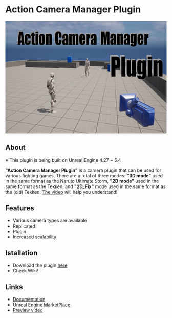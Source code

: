 # Action Camera Manager Plugin

<img src="Image/Cover.png" height="350" title="Cover">

## About

※ This plugin is being built on Unreal Engine 4.27 ~ 5.4

__"Action Camera Manager Plugin"__ is a camera plugin that can be used for various fighting games. There are a total of three modes: __"3D mode"__ used in the same format as the Naruto Ultimate Storm, __"2D mode"__ used in the same format as the Tekken, and __"2D_Fix"__ mode used in the same format as the (old) Tekken. [The video](https://youtu.be/iWDMIVvR27I) will help you understand!


## Features

* Various camera types are available
* Replicated
* Plugin
* Increased scalability

## Istallation

 - Download the plugin [here](https://drive.google.com/file/d/1NrxuZmrS6tuzRs4NZ0Z7zCMEFtqMklzb/view?usp=sharing)
 - Check Wiki!

## Links
* [Documentation](https://github.com/Goaway-1/Action-Camera-Manager-Plugin/wiki)
* [Unreal Engine MarketPlace](https://www.unrealengine.com/marketplace/ko/product/6b542e9ad0b64686b1bf31dca9276316)
* [Preview video](https://youtu.be/iWDMIVvR27I)